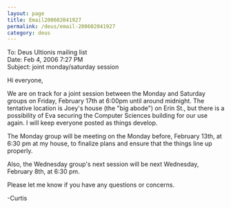 ```yaml
---
layout: page
title: Email200602041927
permalink: /deus/email-200602041927
category: deus
---
```

To: Deus Ultionis mailing list
<br>Date: Feb 4, 2006 7:27 PM
<br>Subject: joint monday/saturday session

Hi everyone,

We are on track for a joint session between the Monday and Saturday groups on Friday, February 17th at 6:00pm until around midnight. The tentative location is Joey's house (the &quot;big abode&quot;) on Erin St., but there is a possibility of Eva securing the Computer Sciences building for our use again. I will keep everyone posted as things develop.

The Monday group will be meeting on the Monday before, February 13th, at 6:30 pm at my house, to finalize plans and ensure that the things line up properly.

Also, the Wednesday group's next session will be next Wednesday, February 8th, at 6:30 pm.

Please let me know if you have any questions or concerns.

-Curtis
